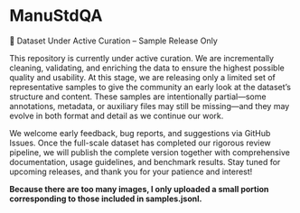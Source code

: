 # ManuStdQA

🚧 Dataset Under Active Curation – Sample Release Only

This repository is currently under active curation. We are incrementally cleaning, validating, and enriching the data to ensure the highest possible quality and usability. At this stage, we are releasing only a limited set of representative samples to give the community an early look at the dataset’s structure and content. These samples are intentionally partial—some annotations, metadata, or auxiliary files may still be missing—and they may evolve in both format and detail as we continue our work.

We welcome early feedback, bug reports, and suggestions via GitHub Issues. Once the full-scale dataset has completed our rigorous review pipeline, we will publish the complete version together with comprehensive documentation, usage guidelines, and benchmark results. Stay tuned for upcoming releases, and thank you for your patience and interest!

**Because there are too many images, I only uploaded a small portion corresponding to those included in samples.jsonl.**
